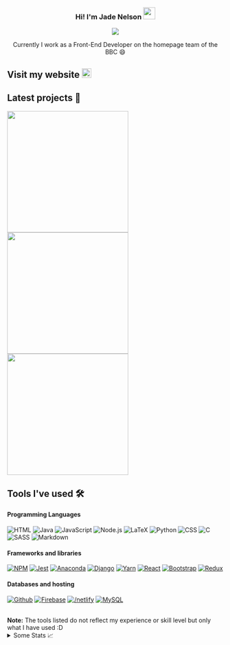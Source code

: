 <h3 align="center">
  Hi! I'm Jade Nelson
  <img src="https://media.giphy.com/media/hvRJCLFzcasrR4ia7z/giphy.gif" width="28">
</h3>

<p align="center">
  <img src="https://readme-typing-svg.herokuapp.com?font=Fira+Code&color=%23F75C7E&size=20&duration=6000&center=true&lines=Software+Engineer+%40+BBC;Studying+%40+University+of+Glasgow;Second+Year+Graduate+Apprentice">
<p align="center">
  Currently I work as a Front-End Developer on the homepage team of the BBC 😄

## Visit my website <a href="https://react-website-a0ccf.web.app/"><img width="22px" alt="Website" title="Website" src="https://i.imgur.com/cEgfMEK.png"/></a>
  
## Latest projects 📘 

<!-- Repo info cards - https://github.com/anuraghazra/github-readme-stats -->
<!-- Small repo cards (fork) - https://github.com/DenverCoder1/github-readme-stats -->
<p align="left">
  <a href="https://github.com/jade-elyse/react-website"><img width="282" src="https://github-readme-stats.vercel.app/api/pin/?username=jade-elyse&repo=react-website&theme=nord&hide_border=true&title_color=F75C7ED5"></a>
  <a href="https://github.com/jade-elyse/tango_with_django_project"><img width="282" src="https://github-readme-stats.vercel.app/api/pin/?username=jade-elyse&repo=tango_with_django_project&theme=nord&hide_border=true&title_color=F75C7ED5"></a>
  <a href="https://github.com/jade-elyse/C-intro-programs"><img width="282" src="https://github-readme-stats.vercel.app/api/pin/?username=jade-elyse&repo=C-intro-programs&theme=nord&hide_border=true&title_color=F75C7ED5"></a>
</p>


## Tools I've used :hammer_and_wrench:

#### Programming Languages

<p>
    <a><img alt="HTML" src="https://img.shields.io/badge/html5-%23E34F26.svg?style=for-the-badge&logo=html5&logoColor=white"></a>
    <a><img alt="Java" src="https://img.shields.io/badge/java-%23ED8B00.svg?style=for-the-badge&logo=java&logoColor=white"></a>
    <a><img alt="JavaScript" src="https://img.shields.io/badge/javascript-%23323330.svg?style=for-the-badge&logo=javascript&logoColor=%23F7DF1E"></a>
    <a><img alt="Node.js" src="https://img.shields.io/badge/node.js-6DA55F?style=for-the-badge&logo=node.js&logoColor=white"></a>
    <a><img alt="LaTeX" src="https://img.shields.io/badge/latex-%23008080.svg?style=for-the-badge&logo=latex&logoColor=white"></a>
    <a><img alt="Python" src="https://img.shields.io/badge/python-3670A0?style=for-the-badge&logo=python&logoColor=ffdd54"></a>
    <a><img alt="CSS" src="https://img.shields.io/badge/css3-%231572B6.svg?style=for-the-badge&logo=css3&logoColor=white"></a>
    <a><img alt="C" src="https://img.shields.io/badge/c-%2300599C.svg?style=for-the-badge&logo=c&logoColor=white"></a>
    <a><img alt="SASS" src="https://img.shields.io/badge/SASS-hotpink.svg?style=for-the-badge&logo=SASS&logoColor=white"></a>
    <a><img alt="Markdown" src="https://img.shields.io/badge/markdown-%23000000.svg?style=for-the-badge&logo=markdown&logoColor=white"></a>
</p>

#### Frameworks and libraries

<p> 
    <a href="#"><img alt="NPM" src="https://img.shields.io/badge/NPM-%23000000.svg?style=for-the-badge&logo=npm&logoColor=white"></a>  
    <a href="#"><img alt="Jest" src="https://img.shields.io/badge/-jest-%23C21325?style=for-the-badge&logo=jest&logoColor=white"></a>  
    <a href="#"><img alt="Anaconda" src="https://img.shields.io/badge/Anaconda-%2344A833.svg?style=for-the-badge&logo=anaconda&logoColor=white"></a>
    <a href="#"><img alt="Django" src="https://img.shields.io/badge/django-%23092E20.svg?style=for-the-badge&logo=django&logoColor=white"></a>
    <a href="#"><img alt="Yarn" src="https://img.shields.io/badge/yarn-%232C8EBB.svg?style=for-the-badge&logo=yarn&logoColor=white"></a>  
    <a href="#"><img alt="React" src="https://img.shields.io/badge/react-%2320232a.svg?style=for-the-badge&logo=react&logoColor=%2361DAFB"></a>
    <a href="#"><img alt="Bootstrap" src="https://img.shields.io/badge/bootstrap-%23563D7C.svg?style=for-the-badge&logo=bootstrap&logoColor=white"></a>
    <a href="#"><img alt="Redux" src="https://img.shields.io/badge/redux-%23593d88.svg?style=for-the-badge&logo=redux&logoColor=white"></a>
</p>

#### Databases and hosting

<p>
  <a href="#"><img alt="Github" src="https://img.shields.io/badge/github-%23121011.svg?style=for-the-badge&logo=github&logoColor=white"></a>
  <a href="#"><img alt="Firebase" src="https://img.shields.io/badge/firebase-%23039BE5.svg?style=for-the-badge&logo=firebase"></a>
  <a href="#"><img alt="/netlify" src="https://img.shields.io/badge/netlify-%23000000.svg?style=for-the-badge&logo=netlify&logoColor=#00C7B7)"></a>
  <a href="#"><img alt="MySQL" src="https://img.shields.io/badge/mysql-%2300f.svg?style=for-the-badge&logo=mysql&logoColor=white"></a>
</p>
  
  <br/>
  <b>Note:</b> The tools listed do not reflect my experience or skill level but only what I have used :D
  
<!--   https://github.com/Ileriayo/markdown-badges#frameworks-platforms-and-libraries (if more need added)-->


<details>
  <summary>Some Stats 📈</summary>

<p align="center">
  <a>
    <img src="https://github-readme-stats.vercel.app/api?username=jade-elyse&show_icons=true&theme=nord&hide_border=true&title_color=F75C7ED5"/>
  </a>
</p>

<p align="center">
  <a>
    <img src="https://github-readme-stats.vercel.app/api/top-langs/?username=jade-elyse&layout=compact&theme=nord&title_color=F75C7ED5&hide_border=true"/>
  </a>
</p>

</details>

<!-- <p align="center">
  <a>
    <img src="http://github-readme-streak-stats.herokuapp.com?user=jade-elyse&theme=nord&hide_border=true&date_format=j%20M%5B%20Y%&ring=F75C7ED5&fire=F75C7ED5"/>
  </a>
</p> -->

<!--
**jade-elyse/jade-elyse** is a ✨ _special_ ✨ repository because its `README.md` (this file) appears on your GitHub profile.

Here are some ideas to get you started:

- 🔭 I’m currently working on ...
- 🌱 I’m currently learning ...
- 👯 I’m looking to collaborate on ...
- 🤔 I’m looking for help with ...
- 💬 Ask me about ...
- 📫 How to reach me: ...
- 😄 Pronouns: ...
- ⚡ Fun fact: ...
-->
